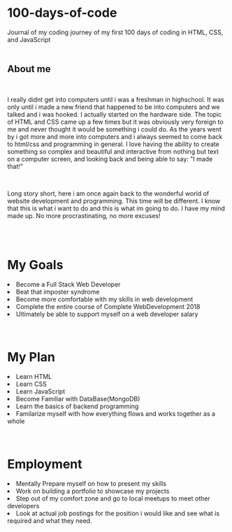 # 100-days-of-code
Journal of my coding journey of my first 100 days of coding in HTML, CSS, and JavaScript
<br>
<br>





## About me
<br>
<p>I really didnt get into computers until i was a freshman in highschool.  It was only until i made a new friend that happened to be into computers and we talked and i was hooked.  I actually started on the hardware side.  The topic of HTML and CSS came up a few times but it was obviously very foreign to me and never thought it would be something i could do.  As the years went by i got more and more into computers and i always seemed to come back to html/css and programming in general.  I love having the ability to create something so complex and beautiful and interactive from nothing but text on a computer screen, and looking back and being able to say: "I made that!"</p>
<br>
 <p>Long story short,  here i am once again back to the wonderful world of website development and programming.  This time will be different.  I know that this is what i want to do and this is what im going to do.  I have my mind made up.  No more procrastinating, no more excuses!</p>
<br>
<br>
<h1>My Goals</h1>
 <li>Become a Full Stack Web Developer</li>
 <li>Beat that imposter syndrome</li>
 <li>Become more comfortable with my skills in web development</li>
 <li>Complete the entire course of Complete WebDevelopment 2018</li>
 <li>Ultimately be able to support myself on a web developer salary</li>
<br>
<br>
<h1>My Plan</h1>

 <li>Learn HTML</li>
 <li>Learn CSS</li>
 <li>Learn JavaScript</li>
 <li>Become Familiar with DataBase(MongoDB)</li>
 <li>Learn the basics of backend programming</li>
 <li>Familarize myself with how everything flows and works together as a whole</li>


<br>
<br>
<h1>Employment</h1>

  <li>Mentally Prepare myself on how to present my skills</li>
  <li>Work on building a portfolio to showcase my projects</li>
  <li>Step out of my comfort zone and go to local meetups to meet other developers</li>
  <li>Look at actual job postings for the position i would like and see what is required and what they need.</li>

